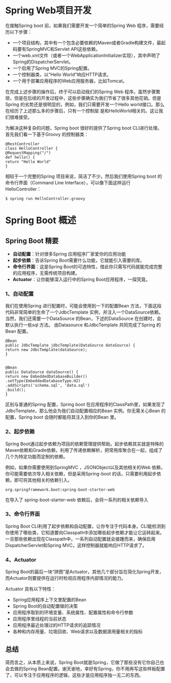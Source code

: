 # Spring Web项目开发
在接触Spring boot 前，如果我们需要开发一个简单的Spring Web 程序，需要经历以下步骤：

- 一个项目结构，其中有一个包含必要依赖的Maven或者Gradle构建文件，最起码要有SpringMVC和Servlet API这些依赖。
- 一个web.xml文件（或者一个WebApplicationInitializer实现），其中声明了Spring的DispatcherServlet。
- 一个启用了Spring MVC的Spring配置。
- 一个控制器类，以“Hello World”响应HTTP请求。
- 一个用于部署应用程序的Web应用服务器，比如Tomcat。

在完成上述步骤的操作后，终于可以启动我们的Spring Web 程序。虽然步骤繁琐，但是在后续的开发过程中，这些步骤确实为我们节省了很多其他花销。但是Spring 的劣势还是很明显的，例如，我们只需要开发一个Hello world接口。那么在经历了上述那么多的步骤后，只有一个控制层 是和HelloWorld相关的。这让我们很难接受。


为解决这种复杂的问题，Spring boot 很好的提供了Spring boot CLI进行处理。首先我们看一下基于Groovy 的控制器类：

```
@RestController
class HelloController {
@RequestMapping("/")
def hello() {
return "Hello World"
}
```

相较于一个完整的Spring 项目来说，简洁了不少。然后我们使用Spring boot 的命令行界面（Command Line Interface），可以像下面这样运行 HelloController：


```
$ spring run HelloController.groovy
```



# Spring Boot 概述

## Spring Boot 精要

- **自动配置**：针对很多Spring 应用程序厂家爱你的应用功能
- **起步依赖**：告诉Spring Boot需要什么功能，它就能引入需要的库。
- **命令行界面**：这是Spring Boot的可选特性，借此你只需写代码就能完成完整的应用程序，无需传统项目构建。
- **Actuator**：让你能够深入运行中的Spring Boot应用程序，一探究竟。

 
###  1、自动配置

我们在使用Spring 进行配置时，可能会使用到一下的配置Bean 方法，下面这段代码非常简单的生命了一个JdbcTemplate 实例，并注入一个DataSource依赖。当然，我们还需要一个DataSource 的Bean，下述的DataSource 在创建时，会默认执行一些sql 方法。 由Datasource 和JdbcTemplate 共同完成了Spring 的Bean 配置。
```
@Bean
public JdbcTemplate jdbcTemplate(DataSource dataSource) {
return new JdbcTemplate(dataSource);
}


@Bean
public DataSource dataSource() {
return new EmbeddedDatabaseBuilder()
.setType(EmbeddedDatabaseType.H2)
.addScripts('schema.sql', 'data.sql')
.build();
}

```

区别与普通的Spring 配置，Spring boot 在应用程序的ClassPath里，如果发现了JdbcTemplate，那么他会为我们自动配置相应的Bean 实例。你无需关心Bean 的配置，Spring boot 会随时都能将其注入到你的Bean 里。


###  2、起步依赖

Spring Boot通过起步依赖为项目的依赖管理提供帮助。起步依赖其实就是特殊的Maven依赖和Gradle依赖，利用了传递依赖解析，把常用库聚合在一起，组成了几个为特定功能而定制的依赖。

例如，如果你需要使用到SpringMVC ，JSONObject以及其他相关的Web 依赖，你可能需要依次导入相关依赖，但是采用Spring-boot 的话，只需要利用起步依赖，即可将其他相关的依赖引入。

```
org.springframework.boot:spring-boot-starter-web
```

在导入了 spring-boot-starter-web 依赖后，会将一系列的相关依赖导入


### 3、命令行界面

Spring Boot CLI利用了起步依赖和自动配置，让你专注于代码本身。CLI能检测到你使用了哪些类，它知道要向Classpath中添加哪些起步依赖才能让它运转起来。一旦那些依赖出现在Classpath中，一系列自动配置就会接踵而来，确保启用DispatcherServlet和Spring MVC，这样控制器就能响应HTTP请求了。



### 4、Actuator 
Spring Boot的最后一块“拼图”是Actuator，其他几个部分旨在简化Spring开发，而Actuator则要提供在运行时检视应用程序内部情况的能力。

Actuator 具有以下特性：
- Spring应用程序上下文里配置的Bean
- Spring Boot的自动配置做的决策
- 应用程序取到的环境变量、系统属性、配置属性和命令行参数
- 应用程序里线程的当前状态
- 应用程序最近处理过的HTTP请求的追踪情况
- 各种和内存用量、垃圾回收、Web请求以及数据源用量相关的指标
 

## 总结
简而言之，从本质上来说，Spring Boot就是Spring，它做了那些没有它你自己也会去做的Spring Bean配置。谢天谢地，幸好有Spring，你不用再写这些样板配置了，可以专注于应用程序的逻辑，这些才是应用程序独一无二的东西。